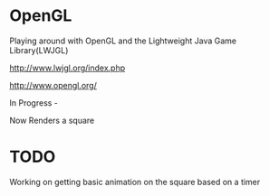 OpenGL
==============

Playing around with OpenGL and the Lightweight Java Game Library(LWJGL)

http://www.lwjgl.org/index.php

http://www.opengl.org/

In Progress - 

Now Renders a square


TODO
=========
Working on getting basic animation on the square based on a timer
